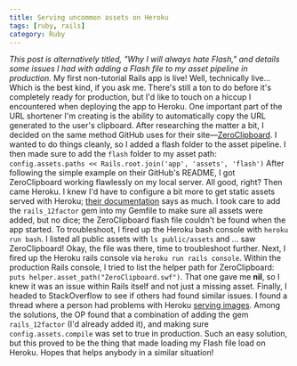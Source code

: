 ```yaml
---
title: Serving uncommon assets on Heroku
tags: [ruby, rails]
category: Ruby
---
```


*This post is alternatively titled, "Why I will always hate Flash," and details some issues I had with adding a Flash file to my asset pipeline in production.* My first non-tutorial Rails app is live! Well, technically live... Which is the best kind, if you ask me. There's still a ton to do before it's completely ready for production, but I'd like to touch on a hiccup I encountered when deploying the app to Heroku. One important part of the URL shortener I'm creating is the ability to automatically copy the URL generated to the user's clipboard. After researching the matter a bit, I decided on the same method GitHub uses for their site—[ZeroClipboard](https://github.com/zeroclipboard/zeroclipboard). I wanted to do things cleanly, so I added a flash folder to the asset pipeline. I then made sure to add the `flash` folder to my asset path: `config.assets.paths << Rails.root.join('app', 'assets', 'flash')` After following the simple example on their GitHub's README, I got ZeroClipboard working flawlessly on my local server. All good, right? Then came Heroku. I knew I'd have to configure a bit more to get static assets served with Heroku; [their documentation](https://devcenter.heroku.com/articles/rails-asset-pipeline) says as much. I took care to add the `rails_12factor` gem into my Gemfile to make sure all assets were added, but no dice; the ZeroClipboard flash file couldn't be found when the app started. To troubleshoot, I fired up the Heroku bash console with `heroku run bash`. I listed all public assets with `ls public/assets` and ... saw ZeroClipboard! Okay, the file was there, time to troubleshoot further. Next, I fired up the Heroku rails console via `heroku run rails console`. Within the production Rails console, I tried to list the helper path for ZeroClipboard: `puts helper.asset_path("ZeroClipboard.swf")`. That one gave me **nil**, so I knew it was an issue within Rails itself and not just a missing asset. Finally, I headed to StackOverflow to see if others had found similar issues. I found a thread where a person had problems with Heroku [serving images](http://stackoverflow.com/questions/18324063/rails-4-images-not-loading-on-heroku). Among the solutions, the OP found that a combination of adding the gem `rails_12factor` (I'd already added it), and making sure `config.assets.compile` was set to true in production. Such an easy solution, but this proved to be the thing that made loading my Flash file load on Heroku. Hopes that helps anybody in a similar situation!
